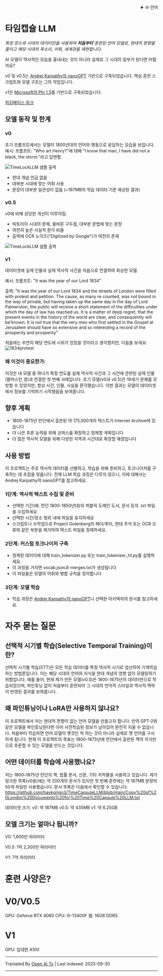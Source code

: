 
<div align="right">
  <details>
    <summary >🌐 언어</summary>
    <div>
      <div align="center">
        <a href="https://openaitx.github.io/view.html?user=haykgrigo3&project=TimeCapsuleLLM&lang=en">English</a>
        | <a href="https://openaitx.github.io/view.html?user=haykgrigo3&project=TimeCapsuleLLM&lang=zh-CN">简体中文</a>
        | <a href="#" title="Coming soon">繁體中文 (곧 출시)</a> |
        | <a href="https://openaitx.github.io/view.html?user=haykgrigo3&project=TimeCapsuleLLM&lang=ja">日本語</a>
        | <a href="https://openaitx.github.io/view.html?user=haykgrigo3&project=TimeCapsuleLLM&lang=ko">한국어</a>
        | <a href="#" title="Coming soon">हिन्दी (곧 출시)</a> |
        | <a href="#" title="Coming soon">ไทย (곧 출시)</a> |
        | <a href="#" title="Coming soon">Français (곧 출시)</a>
        | <a href="#" title="Coming soon">Deutsch (곧 출시)</a>
        | <a href="#" title="Coming soon">Español (곧 출시)</a>
        | <a href="#" title="Coming soon">Italiano (곧 출시)</a>
        | <a href="#" title="Coming soon">Русский (곧 출시)</a>
        | <a href="#" title="Coming soon">Português (곧 출시)</a>
        | <a href="#" title="Coming soon">Nederlands (곧 출시)</a>
        | <a href="#" title="Coming soon">Polski (곧 출시)</a>
        | <a href="#" title="Coming soon">العربية (곧 출시)</a>
        | <a href="#" title="Coming soon">فارسی (곧 출시)</a>
        | <a href="#" title="Coming soon">Türkçe (곧 출시)</a>
        | <a href="#" title="Coming soon">Tiếng Việt (곧 출시)</a>
        | <a href="#" title="Coming soon">Bahasa Indonesia (곧 출시)</a>

      </div>
    </div>
  </details>
</div>

# 타임캡슐 LLM

*특정 장소와 시대의 데이터만을 사용하여 **처음부터** 훈련된 언어 모델로, 현대적 편향을 줄이고 해당 시대의 목소리, 어휘, 세계관을 재현합니다.*

AI 모델이 역사적인 모습을 흉내내는 것이 아니라 실제로 그 시대의 일부가 된다면 어떨까요?

v0 및 v0.5는 [Andrej Karpathy의 nanoGPT](https://github.com/karpathy/nanoGPT) 기반으로 구축되었습니다. 핵심 훈련 스크립트와 모델 구조는 그의 작업입니다.

v1은 [Microsoft의 Phi 1.5](https://huggingface.co/microsoft/phi-1_5)를 기반으로 구축되었습니다.

[허깅페이스 링크](https://huggingface.co/haykgrigorian/TimeCapsuleLLM)

##  모델 동작 및 한계

### **v0**  

초기 프롬프트에서는 모델이 1800년대의 언어와 행동으로 응답하는 모습을 보입니다.  
예시: 프롬프트: "Who art Henry?"에 대해 "I know that man, I have did not a black, the storm."라고 답변함.

![TimeLockLLM 샘플 출력](https://github.com/haykgrigo3/TimeCapsuleLLM/blob/main/london_1800_1850_v0/timelockllm_sample_output.png?raw=true)

- 현대 개념 언급 없음  
- 대부분 시대에 맞는 어휘 사용  
- 문장이 대부분 일관성이 없음 (~187MB의 학습 데이터 기준 예상된 결과)

### **v0.5** 

v0에 비해 상당한 개선이 이루어짐.  
- 빅토리아 시대의 문체, 올바른 구두점, 대부분 문법에 맞는 문장  
- 여전히 높은 사실적 환각 비율  
- 출력에 OCR 노이즈(“Digitized by Google”)가 여전히 존재

![TimeLockLLM 샘플 출력](https://github.com/haykgrigo3/TimeCapsuleLLM/blob/main/london_1800_1875_v0.5/fellowcitizens.png?raw=true)

### **v1**

데이터셋에 실제 인물과 실제 역사적 사건을 처음으로 연결하여 회상한 모델.

예시: 프롬프트: "It was the year of our Lord 1834"

출력: "It was the year of our Lord 1834 and the streets of London were filled with protest and petition. The cause, as many re counted, was not bound in the way of private, but having taken up the same day in the day of Lord Palmerston, the public will receive a short statement of the difficulties under which the day of law has reached us. It is a matter of deep regret, that the present events in the history of the world are clear, and consequently will be'known. It is not true that the very men who first settled in the Gospel at Jerusalem should have so extensive and so interesting a record of the prosperity and prosperity" 

처음에는 우연히 해당 연도에 시위가 있었을 것이라고 생각했지만, 다음을 보세요: ![1834protest](https://raw.githubusercontent.com/haykgrigo3/TimeCapsuleLLM/main/1834protest.png)

### 왜 이것이 중요한가:

이것은 내 모델 중 하나가 특정 연도를 실제 역사적 사건과 그 사건에 관련된 실제 인물(팔머스턴 경)과 연결한 첫 번째 사례입니다. 초기 모델(v0과 v0.5)은 19세기 문체를 모방할 수 있었지만, 항상 사건, 인물, 사실을 환각했습니다. 이번 결과는 모델이 데이터셋에서 정보를 기억하기 시작했음을 보여줍니다.


## 향후 계획

- 1800-1875년 런던에서 출판된 약 175,000개의 텍스트가 Internet Archive에 있습니다
- 더 나은 추론 능력을 위해 코퍼스를 확장하고 정제할 계획입니다
- 더 많은 역사적 모델을 위해 다양한 지역과 시간대로 확장할 예정입니다

## 사용 방법

이 프로젝트는 주로 역사적 데이터를 선별하고, 학습을 위해 준비하고, 토크나이저를 구축하는 데 초점을 맞춥니다. 전체 LLM 학습 과정은 다루지 않으니, 이에 대해서는 Andrej Karpathy의 nanoGPT를 참고하세요.

### 1단계: 역사적 텍스트 수집 및 준비

- 선택한 기간(예: 런던 1800-1850년대)의 퍼블릭 도메인 도서, 문서 등의 .txt 파일을 수집하세요
- 선택한 시간/장소 범위 내에 파일을 유지하세요
- 스크립트나 수작업으로 Project Gutenberg의 헤더/푸터, 현대 주석 또는 OCR 오류와 같은 부분을 제거하여 텍스트 파일을 정제하세요.

### 2단계: 커스텀 토크나이저 구축

- 정제된 데이터에 대해 train_tokenizer.py 또는 train_tokenizer_hf.py를 실행하세요.
- 이 과정을 거치면 vocab.json과 merges.txt가 생성됩니다
- 이 파일들은 모델의 어휘와 병합 규칙을 정의합니다

### 3단계: 모델 학습

- 학습 과정은 [Andrej Karpathy의 nanoGPT](https://github.com/karpathy/nanoGPT)나 선택한 아키텍처의 문서를 참고하세요.

# 자주 묻는 질문

## 선택적 시기별 학습(Selective Temporal Training)이란?

선택적 시기별 학습(STT)은 모든 학습 데이터를 특정 역사적 시기로 엄선하여 기계학습하는 방법론입니다. 이는 해당 시대의 언어와 지식을 현대 개념의 영향 없이 모델링하기 위함입니다. 예를 들어, 현재 제가 만든 모델(v0.5)은 1800-1875년의 데이터만으로 학습되었으며, 파인튜닝 없이 처음부터 훈련되어 그 시대의 언어적 스타일과 역사적 맥락이 반영된 결과를 보여줍니다.

## 왜 파인튜닝이나 LoRA만 사용하지 않나요?

이 프로젝트에서 저는 현대적 편향이 없는 언어 모델을 만들고자 합니다. 만약 GPT-2와 같은 모델을 파인튜닝한다면 이미 사전학습된 정보가 남아있어 완전히 지울 수 없습니다. 처음부터 학습하면 언어 모델이 옛것인 척 하는 것이 아니라 실제로 옛 언어를 구사하게 됩니다. 현재 이 프로젝트의 목표는 1800-1875년에 런던에서 출판된 책의 지식만으로 추론할 수 있는 모델을 만드는 것입니다.

## 어떤 데이터를 학습에 사용했나요?


저는 1800–1875년 런던의 책, 법률 문서, 신문, 기타 저작물을 사용하고 있습니다. 제가 링크한 목록(v0용)에는 약 200개의 문서가 있지만 첫 번째 훈련에는 약 187MB 분량의 50개 파일만 사용했습니다. 문서 목록은 다음에서 확인할 수 있습니다:
https://github.com/haykgrigo3/TimeCapsuleLLM/blob/main/Copy%20of%20London%20Documents%20for%20Time%20Capsule%20LLM.txt

데이터셋 크기:
v0: 약 187MB
v0.5: 약 435MB 
v1: 약 6.25GB 

## 모델 크기는 얼마나 됩니까?

V0: 1,600만 파라미터

V0.5: 1억 2,300만 파라미터

V1: 7억 파라미터

# 훈련 사양은?

# V0/V0.5
GPU: Geforce RTX 4060
CPU: i5-13400F 
램: 16GB DDR5.

# V1
GPU: 임대한 A100

















---

Tranlated By [Open Ai Tx](https://github.com/OpenAiTx/OpenAiTx) | Last indexed: 2025-09-30

---